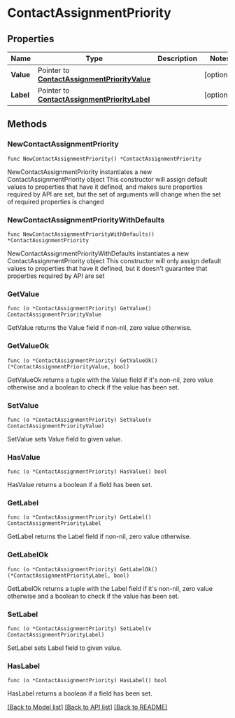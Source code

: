 # ContactAssignmentPriority

## Properties

Name | Type | Description | Notes
------------ | ------------- | ------------- | -------------
**Value** | Pointer to [**ContactAssignmentPriorityValue**](ContactAssignmentPriorityValue.md) |  | [optional] 
**Label** | Pointer to [**ContactAssignmentPriorityLabel**](ContactAssignmentPriorityLabel.md) |  | [optional] 

## Methods

### NewContactAssignmentPriority

`func NewContactAssignmentPriority() *ContactAssignmentPriority`

NewContactAssignmentPriority instantiates a new ContactAssignmentPriority object
This constructor will assign default values to properties that have it defined,
and makes sure properties required by API are set, but the set of arguments
will change when the set of required properties is changed

### NewContactAssignmentPriorityWithDefaults

`func NewContactAssignmentPriorityWithDefaults() *ContactAssignmentPriority`

NewContactAssignmentPriorityWithDefaults instantiates a new ContactAssignmentPriority object
This constructor will only assign default values to properties that have it defined,
but it doesn't guarantee that properties required by API are set

### GetValue

`func (o *ContactAssignmentPriority) GetValue() ContactAssignmentPriorityValue`

GetValue returns the Value field if non-nil, zero value otherwise.

### GetValueOk

`func (o *ContactAssignmentPriority) GetValueOk() (*ContactAssignmentPriorityValue, bool)`

GetValueOk returns a tuple with the Value field if it's non-nil, zero value otherwise
and a boolean to check if the value has been set.

### SetValue

`func (o *ContactAssignmentPriority) SetValue(v ContactAssignmentPriorityValue)`

SetValue sets Value field to given value.

### HasValue

`func (o *ContactAssignmentPriority) HasValue() bool`

HasValue returns a boolean if a field has been set.

### GetLabel

`func (o *ContactAssignmentPriority) GetLabel() ContactAssignmentPriorityLabel`

GetLabel returns the Label field if non-nil, zero value otherwise.

### GetLabelOk

`func (o *ContactAssignmentPriority) GetLabelOk() (*ContactAssignmentPriorityLabel, bool)`

GetLabelOk returns a tuple with the Label field if it's non-nil, zero value otherwise
and a boolean to check if the value has been set.

### SetLabel

`func (o *ContactAssignmentPriority) SetLabel(v ContactAssignmentPriorityLabel)`

SetLabel sets Label field to given value.

### HasLabel

`func (o *ContactAssignmentPriority) HasLabel() bool`

HasLabel returns a boolean if a field has been set.


[[Back to Model list]](../README.md#documentation-for-models) [[Back to API list]](../README.md#documentation-for-api-endpoints) [[Back to README]](../README.md)


